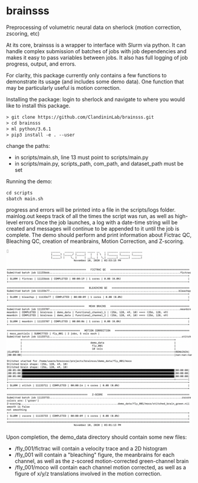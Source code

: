 # brainsss
Preprocessing of volumetric neural data on sherlock (motion correction, zscoring, etc)

At its core, brainsss is a wrapper to interface with Slurm via python. It can handle complex submission of batches of jobs with job dependencies and makes it easy to pass variables between jobs. It also has full logging of job progress, output, and errors.

For clarity, this package currently only contains a few functions to demonstrate its usage (and includes some demo data). One function that may be particularly useful is motion correction.

Installing the package:
login to sherlock and navigate to where you would like to install this package.
```shell
> git clone https://github.com/ClandininLab/brainsss.git
> cd brainsss
> ml python/3.6.1
> pip3 install -e . --user
```
change the paths:
  - in scripts/main.sh, line 13 must point to scripts/main.py
  - in scripts/main.py, scripts_path, com_path, and dataset_path must be set

Running the demo:
```shell
cd scripts
sbatch main.sh
```
progress and errors will be printed into a file in the scripts/logs folder.
mainlog.out keeps track of all the times the script was run, as well as high-level errors
Once the job launches, a log with a date-time string will be created and messages will continue to be appended to it until the job is complete.
The demo should perform and print information about Fictrac QC, Bleaching QC, creation of meanbrains, Motion Correction, and Z-scoring.

![example_log_file](example_log_file.png)

Upon completion, the demo_data directory should contain some new files:
- /fly_001/fictrac will contain a velocity trace and a 2D histogram
- /fly_001 will contain a "bleaching" figure, the meanbrains for each channel, as well as the z-scored motion-corrected green-channel brain
- /fly_001/moco will contain each channel motion corrected, as well as a figure of x/y/z translations involved in the motion correction.
